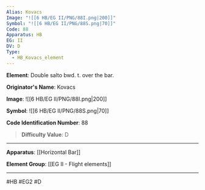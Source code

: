 ```yaml
---
Alias: Kovacs
Image: "![[6 HB/EG II/PNG/88I.png|200]]"
Symbol: "![[6 HB/EG II/PNG/88S.png|70]]"
Code: 88
Apparatus: HB
EG: II
DV: D
Type:
  - HB_Kovacs_element
---
```

**Element**: Double salto bwd. t. over the bar.

**Originator's Name**: Kovacs

**Image**:
![[6 HB/EG II/PNG/88I.png|200]]

**Symbol**:
![[6 HB/EG II/PNG/88S.png|70]]

**Code Identification Number**: 88

>**Difficulty Value**: D

___
**Apparatus**: [[Horizontal Bar]]

**Element Group**: [[EG II - Flight elements]]
___
#HB #EG2 #D
